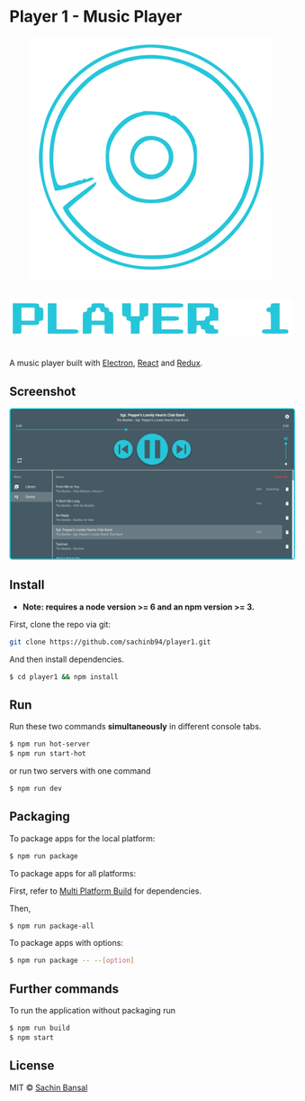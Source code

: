 # Player 1 - Music Player

<div style="text-align: center">
  <p><img src="./assets/logo.svg" /></p>
  <p><img style="margin: 20px 0;" src="./assets/text.svg" /></p>
</div>

A music player built with [Electron](http://electron.atom.io/), [React](https://facebook.github.io/react/) and [Redux](https://github.com/reactjs/redux).

## Screenshot

<div style="text-align: center">
  <img style="border: 2px solid #26C6DA; border-radius: 5px;" src="./assets/screenshot.png" />
</div>

## Install

* **Note: requires a node version >= 6 and an npm version >= 3.**

First, clone the repo via git:

```bash
git clone https://github.com/sachinb94/player1.git
```

And then install dependencies.

```bash
$ cd player1 && npm install
```

## Run

Run these two commands __simultaneously__ in different console tabs.

```bash
$ npm run hot-server
$ npm run start-hot
```

or run two servers with one command

```bash
$ npm run dev
```

## Packaging

To package apps for the local platform:

```bash
$ npm run package
```

To package apps for all platforms:

First, refer to [Multi Platform Build](https://github.com/electron-userland/electron-builder/wiki/Multi-Platform-Build) for dependencies.

Then,
```bash
$ npm run package-all
```

To package apps with options:

```bash
$ npm run package -- --[option]
```

## Further commands

To run the application without packaging run

```bash
$ npm run build
$ npm start
```

## License
MIT © [Sachin Bansal](https://github.com/sachinb94)
